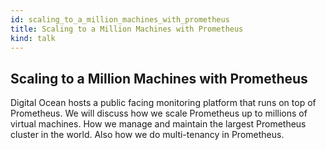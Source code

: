 ```yaml
---
id: scaling_to_a_million_machines_with_prometheus
title: Scaling to a Million Machines with Prometheus
kind: talk
---
```


## Scaling to a Million Machines with Prometheus

Digital Ocean hosts a public facing monitoring platform that runs on top of
Prometheus. We will discuss how we scale Prometheus up to millions of virtual
machines. How we manage and maintain the largest Prometheus cluster in the
world. Also how we do multi-tenancy in Prometheus.
